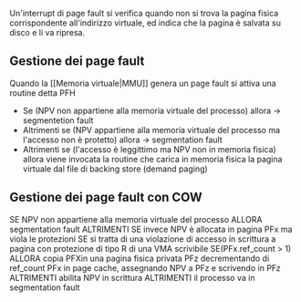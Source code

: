 Un'interrupt di page fault si verifica quando non si trova la pagina fisica corrispondente all'indirizzo virtuale, ed indica che la pagina è salvata su disco e li va ripresa.


## Gestione dei page fault

Quando la [[Memoria virtuale|MMU]] genera un page fault si attiva una routine detta PFH

- Se (NPV non appartiene alla memoria virtuale del processo) allora -> segmentetion fault
- Altrimenti se (NPV appartiene alla memoria virtuale del processo ma l'accesso non è protetto) allora -> segmentation fault
- Altrimenti se (l'accesso è leggittimo ma NPV non in memoria fisica) allora viene invocata la routine che carica in memoria fisica la pagina virtuale dal file di backing store (demand paging)


## Gestione dei page fault con COW

SE NPV non appartiene alla memoria virtuale del processo 
	ALLORA segmentation fault
ALTRIMENTI SE invece NPV è allocata in pagina PFx ma viola le protezioni
	SE si tratta di una violazione di accesso in scrittura a pagina con protezione di tipo R di una VMA scrivibile
		SE(PFx.ref_count > 1)
			ALLORA copia PFXin una pagina fisica privata PFz decrementando di ref_count PFx in page cache, assegnando NPV a PFz e scrivendo in PFz
		ALTRIMENTI abilita NPV in scrittura
	ALTRIMENTI il processo va in segmentation fault